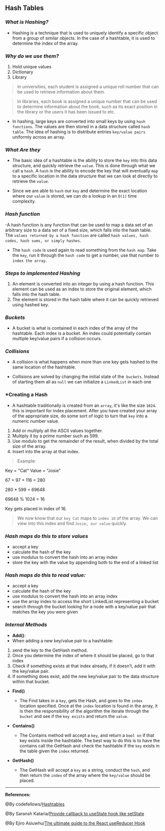 ## **Hash Tables**

### ***What is Hashing?***

- Hashing is a technique that is used to uniquely identify a specific object from a group of similar objects. In the case of a hashtable, it is used to determine the index of the array.

### ***Why do we use them?***

1. Hold unique values
2. Dictionary
3. Library

>In universities, each student is assigned a unique roll number that can be used to retrieve information about them.

>In libraries, each book is assigned a unique number that can be used to determine information about the book, such as its exact position in the library or the users it has been issued to etc.

- In hashing, large keys are converted into small keys by using `hash functions`. The values are then stored in a data structure called `hash table`. The idea of hashing is to distribute entries `key/value pairs` uniformly across an array.

### ***What Are they***

- The basic idea of a hashtable is the ability to store the `key` into this data structure, and quickly retrieve the `value`. This is done through what we call a `hash`. A `hash` is the ability to encode the key that will eventually `map` to a specific location in the data structure that we can look at directly to retrieve the `value`.

- Since we are able to `hash` our `key` and determine the exact location where our `value` is stored, we can do a lookup in an `O(1)` time complexity. 

### ***Hash function***

-A hash function is any function that can be used to map a data set of an arbitrary size to a data set of a fixed size, which falls into the hash table. The `values returned by a hash function` are called `hash values, hash codes, hash sums, or simply hashes`. 

- The `hash code` is used again to read something from the `hash map`. Take the `key`, run it through the `hash code` to get a number, use that number to `index the array`.

### ***Steps to  implemented  Hashing***

1.  An element is converted into an integer by using a hash function. This element can be used as an index to store the original element, which falls into the hash table.
2. The element is stored in the hash table where it can be quickly retrieved using hashed key.


### ***Buckets***
 - A bucket is what is contained in each index of the array of the hashtable. Each index is a bucket. An index could potentially contain multiple key/value pairs if a collision occurs.

### ***Collisions***
 - A collision is what happens when more than one key gets hashed to the same location of the hashtable.

- Collisions are solved by changing the initial state of the` buckets`. Instead of starting them all as `null` we can initialize a `LinkedList` in each one

### ***Creating a Hash**

- A hashtable traditionally is created from an `array`, it's like the size `1024`. this is important for index placement. After you have created your array of the appropriate size, do some sort of logic to turn that `key` into a numeric number value. 

1. Add or multiply all the ASCII values together.
2. Multiply it by a prime number such as 599.
3. Use modulo to get the remainder of the result, when divided by the total size of the array.
4. Insert into the array at that index.

>Example:

Key = "Cat"
Value = "Josie"

67 + 97 + 116 = 280

280 * 599 = 69648

69648 % 1024 = 16

Key gets placed in index of 16. 

>We now know that our `key Cat` maps to `index 16` of the array. We can view into this index and find `Josie, our value` quickly.


### ***Hash maps do this to store values***

- accept a key
- calculate the hash of the key
- use modulus to convert the hash into an array index
- store the key with the value by appending both to the end of a linked list

### ***Hash maps do this to read value:***

- accept a key
- calculate the hash of the key
- use modulus to convert the hash into an array index
- use the array index to access the short LinkedList representing a bucket
- search through the bucket looking for a node with a key/value pair that matches the key you were given



### ***Internal Methods***
- **Add()**:
 - When adding a new key/value pair to a hashtable:
  1. send the key to the GetHash method.
  2. Once you determine the index of where it should be placed, go to that index
  3. Check if something exists at that index already, if it doesn’t, add it with the key/value pair.
  4. If something does exist, add the new key/value pair to the data structure within that bucket.

- **Find()**
  - The Find takes in a `key`, gets the Hash, and goes to the `index` location specified. Once at the `index` location is found in the array, it is then the responsibility of the algorithm the iterate through the `bucket` and see if the `key exists` and return the `value`.

- **Contains()**
  - The Contains method will accept a `key`, and return a `bool on` if that key exists inside the hashtable. The best way to do this is to have the contains call the GetHash and check the hashtable if the `key` exists in the table given the `index` returned.

- **GetHash()**
  - The GetHash will accept a `key` as a string, conduct the `hash`, and then return the `index` of the array where the `key/value` should be placed.


-------------------------------------------------------------



**References:**

@By codefellows/[Hashtables](https://codefellows.github.io/common_curriculum/data_structures_and_algorithms/Code_401/class-30/resources/Hashtables.html) 

@By Saransh Kataria/[Provide callback to useState hook like setState](https://www.hackerearth.com/practice/data-structures/hash-tables/basics-of-hash-tables/tutorial/)

@By Ejiro Asiuwhu/[The ultimate guide to the React useReducer Hook](https://blog.logrocket.com/guide-to-react-usereducer-hook/)
